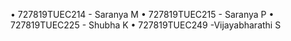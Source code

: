 •	727819TUEC214 - Saranya M
•	727819TUEC215 - Saranya P
•	727819TUEC225 - Shubha K
•	727819TUEC249 -Vijayabharathi S
